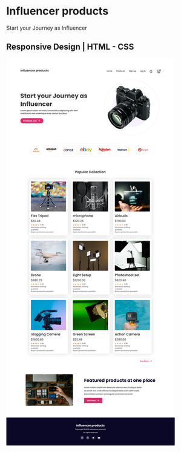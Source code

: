 # Influencer products

Start your Journey as Influencer

## Responsive Design | HTML - CSS

<img src="./assets/images/desktop-view.png" />
